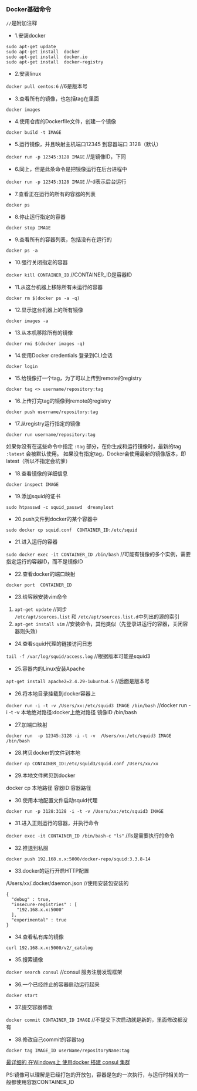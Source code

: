 ### Docker基础命令

```//```是附加注释

* 1.安装docker

```jshelllanguage
sudo apt-get update
sudo apt-get install  docker
sudo apt-get install  docker.io
sudo apt-get install  docker-registry
```
  
* 2.安装linux 

```docker pull centos:6``` //6是版本号

* 3.查看所有的镜像，也包括tag在里面 

```docker images```

* 4.使用仓库的Dockerfile文件，创建一个镜像 

```docker build -t IMAGE```

* 5.运行镜像，并且映射主机端口12345 到容器端口 3128（默认）

```docker run -p 12345:3128 IMAGE```  //是镜像ID，下同

* 6.同上，但是此条命令是把镜像运行在后台进程中

```docker run -p 12345:3128 IMAGE```  //-d表示后台运行

* 7.查看正在运行的所有的容器的列表

```docker ps```

* 8.停止运行指定的容器

```docker stop IMAGE```

* 9.查看所有的容器列表，包括没有在运行的

```docker ps -a```

* 10.强行关闭指定的容器 

```docker kill CONTAINER_ID``` //CONTAINER_ID是容器ID

* 11.从这台机器上移除所有未运行的容器

```docker rm $(docker ps -a -q)```

* 12.显示这台机器上的所有镜像

```docker images -a```

* 13.从本机移除所有的镜像

```docker rmi $(docker images -q)```

* 14.使用Docker credentials 登录到CLI会话

```docker login```

* 15.给镜像打一个tag，为了可以上传到remote的registry

```docker tag <> username/repository:tag```

* 16.上传打完tag的镜像到remote的registry

```docker push username/repository:tag```

* 17.从registry运行指定的镜像

```docker run username/repository:tag```

如果你没有在这些命令中指定 ``` :tag ``` 部分，在你生成和运行镜像时，最新的tag ``` :latest ``` 会被默认使用。 
如果没有指定tag，Docker会使用最新的镜像版本，即latest（所以不指定会坑爹）

* 18.查看镜像的详细信息

```docker inspect IMAGE```

* 19.添加squid的证书

```sudo htpasswd -c squid_passwd  dreamylost```

* 20.push文件到docker的某个容器中

```sudo docker cp squid.conf  CONTAINER_ID:/etc/squid```

* 21.进入运行的容器

```sudo docker exec -it CONTAINER_ID /bin/bash``` //可能有镜像的多个实例，需要指定运行的容器ID，而不是镜像ID

* 22.查看docker的端口映射

```docker port  CONTAINER_ID```

* 23.给容器安装vim命令

1. ```apt-get update``` //同步 ```/etc/apt/sources.list``` 和 ```/etc/apt/sources.list.d```中列出的源的索引 
2. ```apt-get install vim``` //安装命令，其他类似（先登录进运行的容器，关闭容器则失效）

* 24.查看squid代理的链接访问日志

```tail -f /var/log/squid/access.log``` //根据版本可能是squid3

* 25.容器内的Linux安装Apache

```apt-get install apache2=2.4.29-1ubuntu4.5``` //后面是版本号


* 26.将本地目录挂载到docker容器上

```docker run -i -t -v /Users/xx:/etc/squid3 IMAGE /bin/bash``` 
//docker run -i -t -v 本地绝对路径:docker上绝对路径 镜像ID  /bin/bash

* 27.加端口映射

```docker run  -p 12345:3128 -i -t -v  /Users/xx:/etc/squid3 IMAGE /bin/bash```

* 28.拷贝docker的文件到本地

```docker cp CONTAINER_ID:/etc/squid3/squid.conf /Users/xx/xx```

* 29.本地文件拷贝到docker

docker cp 本地路径 容器ID:容器路径

* 30.使用本地配置文件启动squid代理

```docker run -p 3128:3128 -i -t -v /Users/xx:/etc/squid3 IMAGE```

* 31.进入正则运行的容器，并执行命令

```docker exec -it CONTAINER_ID /bin/bash-c "ls"``` //ls是需要执行的命令

* 32.推送到私服

```docker push 192.168.x.x:5000/docker-repo/squid:3.3.8-14```


* 33.docker的运行开启HTTP配置

/Users/xx/.docker/daemon.json //使用安装包安装的

```
{
  "debug" : true,
  "insecure-registries" : [
    "192.168.x.x:5000"
  ],
  "experimental" : true
}
```

* 34.查看私有库的镜像

```curl 192.168.x.x:5000/v2/_catalog```

* 35.搜索镜像

```docker search consul``` //consul 服务注册发现框架

* 36.一个已经终止的容器启动运行起来

```docker start```

* 37.提交容器修改

```docker commit CONTAINER_ID IMAGE``` //不提交下次启动就是新的，里面修改都没有

* 38.修改自己commit的容器tag

```docker tag IMAGE_ID userName/repositoryName:tag```


[最详细的 在Windows上 使用docker 搭建 consul 集群](https://blog.csdn.net/qq_34446485/article/details/90738092)

PS:镜像可以理解是已经打包的开放包，容器是包的一次执行，与运行时相关的一般都使用容器CONTAINER_ID
